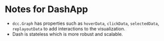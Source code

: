 # Notes for DashApp 
- `dcc.Graph` has properties such as `hoverData`, `clickData`, `selectedData`, `replayoutData` to add interactions to the visualization. 
- Dash is stateless which is more robust and scalable.